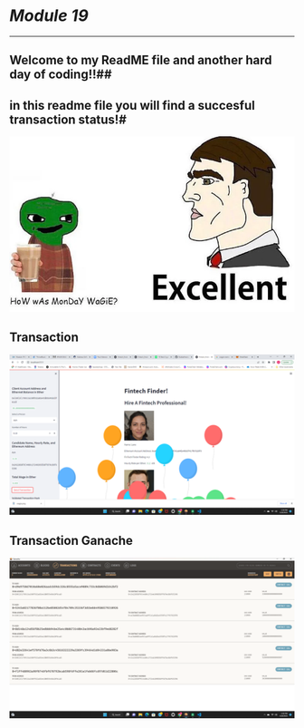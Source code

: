 # *Module 19*
---
## Welcome to my ReadME file and another hard day of coding!!##
## in this readme file you will find a succesful transaction status!#
![wagie](Images/wagie.PNG)

## **Transaction**
![transaction](Images/transaction_success.png)

## **Transaction Ganache**

![transaction ganache](Images/transaction.png)
